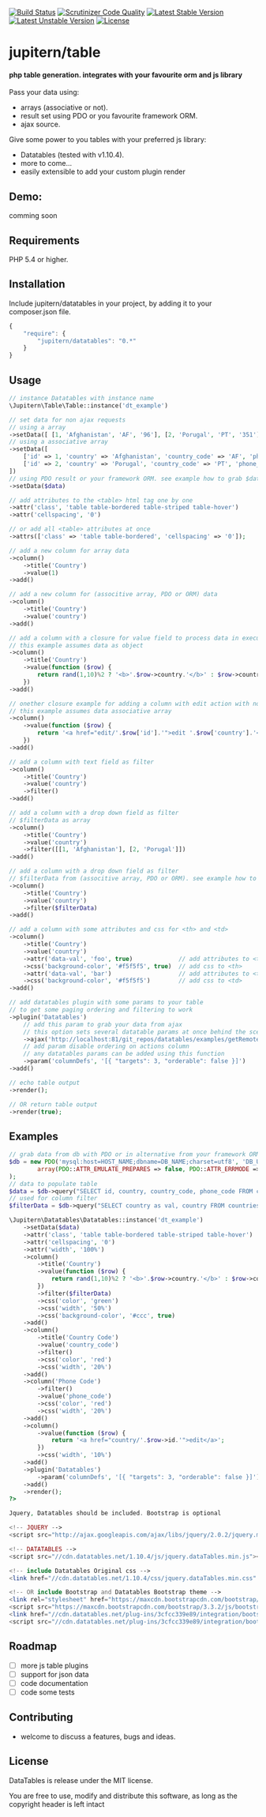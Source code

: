 [![Build Status](https://scrutinizer-ci.com/g/jupitern/table/badges/build.png?b=master)](https://scrutinizer-ci.com/g/jupitern/table/build-status/master)
[![Scrutinizer Code Quality](https://scrutinizer-ci.com/g/jupitern/table/badges/quality-score.png?b=master)](https://scrutinizer-ci.com/g/jupitern/table/?branch=master)
[![Latest Stable Version](https://poser.pugx.org/jupitern/datatables/v/stable.svg)](https://packagist.org/packages/jupitern/datatables) [![Latest Unstable Version](https://poser.pugx.org/jupitern/datatables/v/unstable.svg)](https://packagist.org/packages/jupitern/datatables) [![License](https://poser.pugx.org/jupitern/datatables/license.svg)](https://packagist.org/packages/jupitern/datatables)
# jupitern/table
#### php table generation. integrates with your favourite orm and js library

Pass your data using:
* arrays (associative or not).
* result set using PDO or you favourite framework ORM.
* ajax source.

Give some power to you tables with your preferred js library:
* Datatables (tested with v1.10.4).
* more to come...
* easily extensible to add your custom plugin render

## Demo:

comming soon

## Requirements

PHP 5.4 or higher.

## Installation

Include jupitern/datatables in your project, by adding it to your composer.json file.
```javascript
{
    "require": {
        "jupitern/datatables": "0.*"
    }
}
```

## Usage
```php
// instance Datatables with instance name
\Jupitern\Table\Table::instance('dt_example')

// set data for non ajax requests
// using a array
->setData([ [1, 'Afghanistan', 'AF', '96'], [2, 'Porugal', 'PT', '351'] ])
// using a associative array
->setData([
	['id' => 1, 'country' => 'Afghanistan', 'country_code' => 'AF', 'phone_code' => '96'],
	['id' => 2, 'country' => 'Porugal', 'country_code' => 'PT', 'phone_code' => '351'],
])
// using PDO result or your framework ORM. see example how to grab $data at the end
->setData($data)

// add attributes to the <table> html tag one by one
->attr('class', 'table table-bordered table-striped table-hover')
->attr('cellspacing', '0')

// or add all <table> attributes at once
->attrs(['class' => 'table table-bordered', 'cellspacing' => '0']);

// add a new column for array data
->column()
	->title('Country')
	->value(1)
->add()

// add a new column for (associtive array, PDO or ORM) data
->column()
	->title('Country')
	->value('country')
->add()

// add a column with a closure for value field to process data in execution
// this example assumes data as object
->column()
	->title('Country')
	->value(function ($row) {
		return rand(1,10)%2 ? '<b>'.$row->country.'</b>' : $row->country;
	})
->add()

// onether closure example for adding a column with edit action with no title on <th>
// this example assumes data associative array
->column()
	->value(function ($row) {
		return '<a href="edit/'.$row['id'].'">edit '.$row['country'].'</a>';
	})
->add()

// add a column with text field as filter
->column()
	->title('Country')
	->value('country')
	->filter()
->add()

// add a column with a drop down field as filter
// $filterData as array
->column()
	->title('Country')
	->value('country')
	->filter([[1, 'Afghanistan'], [2, 'Porugal']])
->add()

// add a column with a drop down field as filter
// $filterData from (associtive array, PDO or ORM). see example how to grab $data at the end
->column()
	->title('Country')
	->value('country')
	->filter($filterData)
->add()

// add a column with some attributes and css for <th> and <td>
->column()
	->title('Country')
	->value('country')
	->attr('data-val', 'foo', true)				// add attributes to <th>
    ->css('background-color', '#f5f5f5', true)	// add css to <th>
    ->attr('data-val', 'bar')					// add attributes to <td>
    ->css('background-color', '#f5f5f5')		// add css to <td>
->add()

// add datatables plugin with some params to your table
// to get some paging ordering and filtering to work
->plugin('Datatables')
	// add this param to grab your data from ajax
	// this option sets several datatable params at once behind the scenes
	->ajax('http://localhost:81/git_repos/datatables/examples/getRemoteData.php')
	// add param disable ordering on actions column
	// any datatables params can be added using this function
	->param('columnDefs', '[{ "targets": 3, "orderable": false }]')
->add()

// echo table output
->render();

// OR return table output
->render(true);

```


## Examples
```php
// grab data from db with PDO or in alternative from your framework ORM
$db = new PDO('mysql:host=HOST_NAME;dbname=DB_NAME;charset=utf8', 'DB_USERNAME', 'DB_PASSWORD',
		array(PDO::ATTR_EMULATE_PREPARES => false, PDO::ATTR_ERRMODE => PDO::ERRMODE_EXCEPTION)
);
// data to populate table
$data = $db->query("SELECT id, country, country_code, phone_code FROM countries")->fetchAll(PDO::FETCH_OBJ);
// used for column filter
$filterData = $db->query("SELECT country as val, country FROM countries limit 10")->fetchAll(PDO::FETCH_OBJ);

\Jupitern\Datatables\Datatables::instance('dt_example')
	->setData($data)
	->attr('class', 'table table-bordered table-striped table-hover')
	->attr('cellspacing', '0')
	->attr('width', '100%')
	->column()
		->title('Country')
		->value(function ($row) {
			return rand(1,10)%2 ? '<b>'.$row->country.'</b>' : $row->country;
		})
		->filter($filterData)
		->css('color', 'green')
		->css('width', '50%')
		->css('background-color', '#ccc', true)
	->add()
	->column()
		->title('Country Code')
		->value('country_code')
		->filter()
		->css('color', 'red')
		->css('width', '20%')
	->add()
	->column('Phone Code')
		->filter()
		->value('phone_code')
		->css('color', 'red')
		->css('width', '20%')
	->add()
	->column()
		->value(function ($row) {
			return '<a href="country/'.$row->id.'">edit</a>';
		})
		->css('width', '10%')
	->add()
	->plugin('Datatables')
		->param('columnDefs', '[{ "targets": 3, "orderable": false }]')
	->add()
	->render();
?>

Jquery, Datatables should be included. Bootstrap is optional

<!-- JQUERY -->
<script src="http://ajax.googleapis.com/ajax/libs/jquery/2.0.2/jquery.min.js"></script>

<!-- DATATABLES -->
<script src="//cdn.datatables.net/1.10.4/js/jquery.dataTables.min.js"></script>

<!-- include Datatables Original css -->
<link href="//cdn.datatables.net/1.10.4/css/jquery.dataTables.min.css" rel="stylesheet">

<!-- OR include Bootstrap and Datatables Bootstrap theme -->
<link rel="stylesheet" href="https://maxcdn.bootstrapcdn.com/bootstrap/3.3.2/css/bootstrap.min.css">
<script src="https://maxcdn.bootstrapcdn.com/bootstrap/3.3.2/js/bootstrap.min.js"></script>
<link href="//cdn.datatables.net/plug-ins/3cfcc339e89/integration/bootstrap/3/dataTables.bootstrap.css" rel="stylesheet">
<script src="//cdn.datatables.net/plug-ins/3cfcc339e89/integration/bootstrap/3/dataTables.bootstrap.js"></script>

```

## Roadmap

 - [ ] more js table plugins
 - [ ] support for json data
 - [ ] code documentation
 - [ ] code some tests

## Contributing

 - welcome to discuss a features, bugs and ideas.

## License

DataTables is release under the MIT license.

You are free to use, modify and distribute this software, as long as the copyright header is left intact
